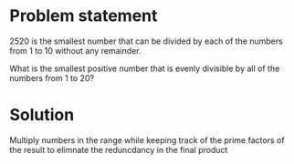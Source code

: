 # Problem statement
2520 is the smallest number that can be divided by each of the numbers from 1 to 10 without any remainder.

What is the smallest positive number that is evenly divisible by all of the numbers from 1 to 20?

# Solution
Multiply numbers in the range while keeping track of the prime factors of the result to elimnate the reduncdancy in the final product